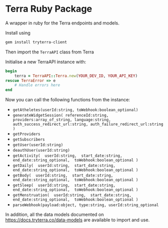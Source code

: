 # Terra Ruby Package

A wrapper in ruby for the Terra endpoints and models.


Install using

```sh
gem install tryterra-client
```

Then import the `TerraAPI` class from Terra

Initialise a new TerraAPI instance with:

```rb
begin
    terra = TerraAPI::Terra.new(YOUR_DEV_ID, YOUR_API_KEY)
rescue TerraError => e
    # Handle errors here
end
```

Now you can call the following functions from the instance:

- `getAtheletes(userId:string, toWebhook:boolean_optional)`
- `generateWidgetSession(
            referenceId:string,
            providers:array_of_string,
            language:string,
            auth_success_redirect_url:string,
            auth_failure_redirect_url:string
   )`
- `getProviders`
- `getSubscribers`
- `getUser(userId:string)`
- `deauthUser(userId:string)`
- `getActivity( 
      userId:string, 
      start_date:string, 
      end_date:string_optional, 
      toWebhook:boolean_optional
  )`
- `getDaily( 
      userId:string, 
      start_date:string, 
      end_date:string_optional, 
      toWebhook:boolean_optional
  )`
- `getBody( 
      userId:string, 
      start_date:string, 
      end_date:string_optional, 
      toWebhook:boolean_optional
  )`
- `getSleep( 
      userId:string, 
      start_date:string, 
      end_date:string_optional, 
      toWebhook:boolean_optional
  )`
- `getMenstruation( 
      userId:string, 
      start_date:string, 
      end_date:string_optional, 
      toWebhook:boolean_optional
  )`
- `parseWebhook(payload:object, type:string, userId:string_optional`

In addition, all the data models documented on https://docs.tryterra.co/data-models are available to import and use.
